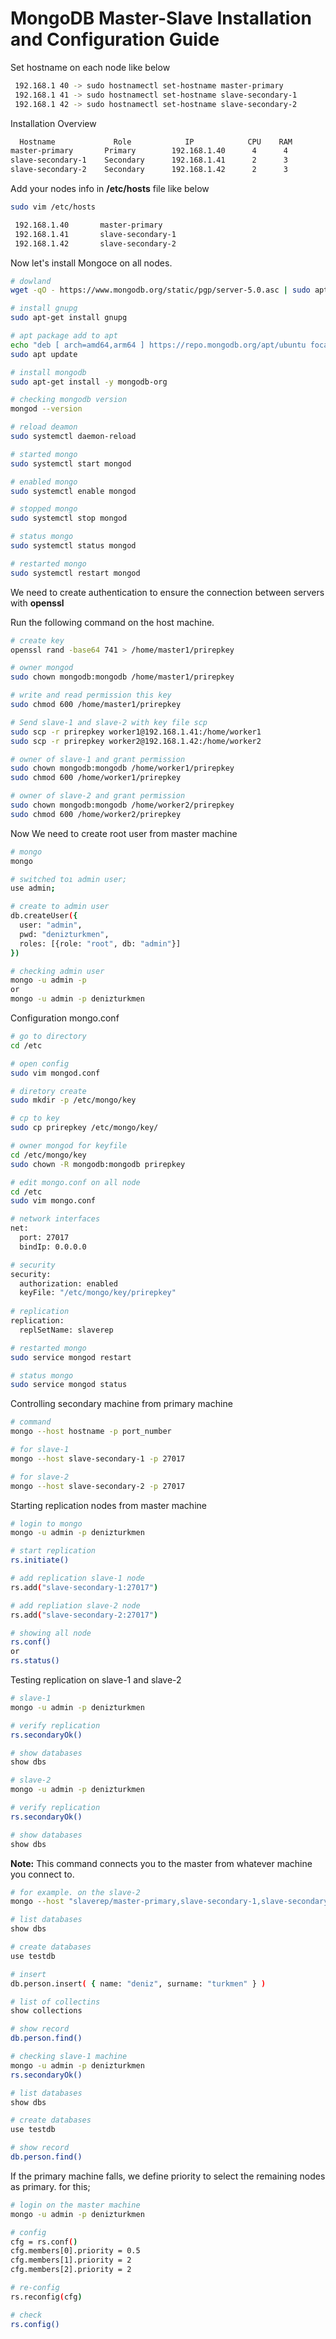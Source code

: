 # MongoDB Master-Slave Installation and Configuration Guide


Set hostname on each node like below
``` bash
 192.168.1 40 -> sudo hostnamectl set-hostname master-primary
 192.168.1 41 -> sudo hostnamectl set-hostname slave-secondary-1
 192.168.1 42 -> sudo hostnamectl set-hostname slave-secondary-2

```

Installation Overview
``` bash
  Hostname             Role            IP            CPU    RAM    
master-primary       Primary        192.168.1.40      4      4
slave-secondary-1    Secondary      192.168.1.41      2      3
slave-secondary-2    Secondary      192.168.1.42      2      3

```

Add your nodes info in **/etc/hosts** file like below
``` bash
sudo vim /etc/hosts

 192.168.1.40       master-primary
 192.168.1.41       slave-secondary-1
 192.168.1.42       slave-secondary-2

```

Now let's install Mongoce on all nodes.
``` bash
# dowland
wget -qO - https://www.mongodb.org/static/pgp/server-5.0.asc | sudo apt-key add -

# install gnupg
sudo apt-get install gnupg

# apt package add to apt
echo "deb [ arch=amd64,arm64 ] https://repo.mongodb.org/apt/ubuntu focal/mongodb-org/5.0 multiverse" | sudo tee /etc/apt/sources.list.d/mongodb-org-5.0.list
sudo apt update

# install mongodb
sudo apt-get install -y mongodb-org

# checking mongodb version
mongod --version

# reload deamon
sudo systemctl daemon-reload

# started mongo
sudo systemctl start mongod

# enabled mongo
sudo systemctl enable mongod

# stopped mongo
sudo systemctl stop mongod

# status mongo
sudo systemctl status mongod

# restarted mongo
sudo systemctl restart mongod

```

We need to create authentication to ensure the connection between servers with **openssl**

Run the following command on the host machine.
``` bash
# create key
openssl rand -base64 741 > /home/master1/prirepkey

# owner mongod
sudo chown mongodb:mongodb /home/master1/prirepkey

# write and read permission this key
sudo chmod 600 /home/master1/prirepkey

# Send slave-1 and slave-2 with key file scp
sudo scp -r prirepkey worker1@192.168.1.41:/home/worker1
sudo scp -r prirepkey worker2@192.168.1.42:/home/worker2

# owner of slave-1 and grant permission
sudo chown mongodb:mongodb /home/worker1/prirepkey
sudo chmod 600 /home/worker1/prirepkey

# owner of slave-2 and grant permission
sudo chown mongodb:mongodb /home/worker2/prirepkey
sudo chmod 600 /home/worker2/prirepkey

```


Now We need to create root user from master machine
``` bash
# mongo
mongo

# switched toı admin user;
use admin;

# create to admin user
db.createUser({
  user: "admin",
  pwd: "denizturkmen",
  roles: [{role: "root", db: "admin"}]
})

# checking admin user
mongo -u admin -p
or 
mongo -u admin -p denizturkmen


```


Configuration mongo.conf
``` bash
# go to directory
cd /etc

# open config
sudo vim mongod.conf

# diretory create
sudo mkdir -p /etc/mongo/key

# cp to key 
sudo cp prirepkey /etc/mongo/key/

# owner mongod for keyfile
cd /etc/mongo/key
sudo chown -R mongodb:mongodb prirepkey 

# edit mongo.conf on all node
cd /etc
sudo vim mongo.conf

# network interfaces
net:
  port: 27017
  bindIp: 0.0.0.0

# security
security:
  authorization: enabled
  keyFile: "/etc/mongo/key/prirepkey"
 
# replication
replication:
  replSetName: slaverep

# restarted mongo
sudo service mongod restart

# status mongo
sudo service mongod status

```

Controlling secondary machine from primary machine
``` bash
# command
mongo --host hostname -p port_number

# for slave-1
mongo --host slave-secondary-1 -p 27017

# for slave-2
mongo --host slave-secondary-2 -p 27017


```

Starting replication nodes from master machine 
``` bash
# login to mongo
mongo -u admin -p denizturkmen

# start replication
rs.initiate()

# add replication slave-1 node
rs.add("slave-secondary-1:27017")

# add repliation slave-2 node
rs.add("slave-secondary-2:27017")

# showing all node
rs.conf()
or
rs.status()

```

Testing replication on slave-1 and slave-2
``` bash
# slave-1
mongo -u admin -p denizturkmen

# verify replication
rs.secondaryOk()

# show databases
show dbs

# slave-2
mongo -u admin -p denizturkmen

# verify replication
rs.secondaryOk()

# show databases
show dbs
```

**Note:** This command connects you to the master from whatever machine you connect to.
``` bash
# for example. on the slave-2
mongo --host "slaverep/master-primary,slave-secondary-1,slave-secondary-2" -u admin -p denizturkmen

# list databases
show dbs

# create databases
use testdb

# insert
db.person.insert( { name: "deniz", surname: "turkmen" } )

# list of collectins
show collections

# show record
db.person.find()

# checking slave-1 machine
mongo -u admin -p denizturkmen
rs.secondaryOk()

# list databases
show dbs

# create databases
use testdb

# show record
db.person.find()

```


If the primary machine falls, we define priority to select the remaining nodes as primary. for this;
``` bash
# login on the master machine
mongo -u admin -p denizturkmen

# config
cfg = rs.conf()
cfg.members[0].priority = 0.5
cfg.members[1].priority = 2
cfg.members[2].priority = 2

# re-config
rs.reconfig(cfg)

# check
rs.config()


```